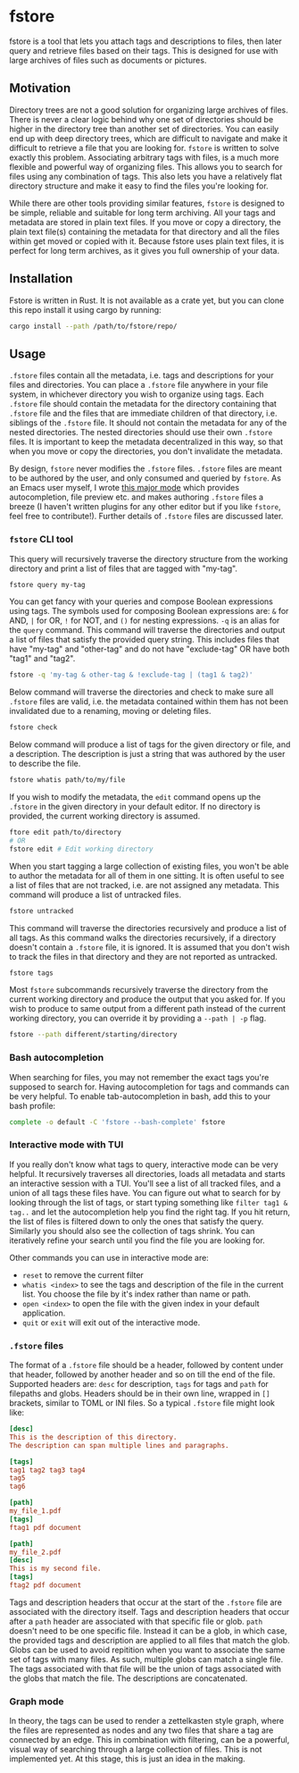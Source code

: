 # fstore

fstore is a tool that lets you attach tags and descriptions to files,
then later query and retrieve files based on their tags. This is
designed for use with large archives of files such as documents or
pictures.

## Motivation

Directory trees are not a good solution for organizing large archives
of files. There is never a clear logic behind why one set of
directories should be higher in the directory tree than another set of
directories. You can easily end up with deep directory trees, which
are difficult to navigate and make it difficult to retrieve a file
that you are looking for. `fstore` is written to solve exactly this
problem. Associating arbitrary tags with files, is a much more
flexible and powerful way of organizing files. This allows you to
search for files using any combination of tags. This also lets you
have a relatively flat directory structure and make it easy to find
the files you're looking for.

While there are other tools providing similar features, `fstore` is
designed to be simple, reliable and suitable for long term
archiving. All your tags and metadata are stored in plain text
files. If you move or copy a directory, the plain text file(s)
containing the metadata for that directory and all the files within
get moved or copied with it. Because fstore uses plain text files, it
is perfect for long term archives, as it gives you full ownership of
your data.

## Installation

Fstore is written in Rust. It is not available as a crate yet, but you
can clone this repo install it using cargo by running:

```bash
cargo install --path /path/to/fstore/repo/
```

## Usage

`.fstore` files contain all the metadata, i.e. tags and descriptions
for your files and directories. You can place a `.fstore` file
anywhere in your file system, in whichever directory you wish to
organize using tags. Each `.fstore` file should contain the metadata
for the directory containing that `.fstore` file and the files that
are immediate children of that directory, i.e. siblings of the
`.fstore` file. It should not contain the metadata for any of the
nested directories. The nested directories should use their own
`.fstore` files. It is important to keep the metadata decentralized in
this way, so that when you move or copy the directories, you don't
invalidate the metadata.

By design, `fstore` never modifies the `.fstore` files. `.fstore`
files are meant to be authored by the user, and only consumed and
queried by `fstore`. As an Emacs user myself, I wrote [this major
mode](https://github.com/ranjeethmahankali/fstore-mode) which provides
autocompletion, file preview etc. and makes authoring `.fstore` files
a breeze (I haven't written plugins for any other editor but if you
like `fstore`, feel free to contribute!). Further details of `.fstore`
files are discussed later.

### `fstore` CLI tool

This query will recursively traverse the directory structure from the
working directory and print a list of files that are tagged with
"my-tag".

```bash
fstore query my-tag
```

You can get fancy with your queries and compose Boolean expressions
using tags. The symbols used for composing Boolean expressions are:
`&` for AND, `|` for OR, `!` for NOT, and `()` for nesting
expressions. `-q` is an alias for the `query` command. This command
will traverse the directories and output a list of files that satisfy
the provided query string. This includes files that have "my-tag" and
"other-tag" and do not have "exclude-tag" OR have both "tag1" and
"tag2".

```bash
fstore -q 'my-tag & other-tag & !exclude-tag | (tag1 & tag2)'
```

Below command will traverse the directories and check to make sure all
`.fstore` files are valid, i.e. the metadata contained within them has
not been invalidated due to a renaming, moving or deleting files.

```bash
fstore check
```

Below command will produce a list of tags for the given directory or
file, and a description. The description is just a string that was
authored by the user to describe the file.

```bash
fstore whatis path/to/my/file
```

If you wish to modify the metadata, the `edit` command opens up the
`.fstore` in the given directory in your default editor. If no
directory is provided, the current working directory is assumed.

```bash
ftore edit path/to/directory
# OR
fstore edit # Edit working directory
```

When you start tagging a large collection of existing files, you won't
be able to author the metadata for all of them in one sitting. It is
often useful to see a list of files that are not tracked, i.e. are not
assigned any metadata. This command will produce a list of untracked
files.

```bash
fstore untracked
```

This command will traverse the directories recursively and produce a
list of all tags. As this command walks the directories recursively,
if a directory doesn't contain a `.fstore` file, it is ignored. It is
assumed that you don't wish to track the files in that directory and
they are not reported as untracked.

```bash
fstore tags
```

Most `fstore` subcommands recursively traverse the directory from the
current working directory and produce the output that you asked
for. If you wish to produce to same output from a different path
instead of the current working directory, you can override it by
providing a `--path | -p` flag.

```bash
fstore --path different/starting/directory
```

### Bash autocompletion

When searching for files, you may not remember the exact tags you're
supposed to search for. Having autocompletion for tags and commands
can be very helpful. To enable tab-autocompletion in bash, add this to your bash profile:
```bash
complete -o default -C 'fstore --bash-complete' fstore
```

### Interactive mode with TUI

If you really don't know what tags to query, interactive mode can be
very helpful. It recursively traverses all directories, loads all
metadata and starts an interactive session with a TUI. You'll see a
list of all tracked files, and a union of all tags these files
have. You can figure out what to search for by looking through the
list of tags, or start typing something like `filter tag1 & tag..` and
let the autocompletion help you find the right tag. If you hit return,
the list of files is filtered down to only the ones that satisfy the
query. Similarly you should also see the collection of tags
shrink. You can iteratively refine your search until you find the file
you are looking for.

Other commands you can use in interactive mode are:
- `reset` to remove the current filter
- `whatis <index>` to see the tags and description of the file in the
  current list. You choose the file by it's index rather than name or
  path.
- `open <index>` to open the file with the given index in your default
  application.
- `quit` or `exit` will exit out of the interactive mode.

### `.fstore` files

The format of a `.fstore` file should be a header, followed by content
under that header, followed by another header and so on till the end
of the file. Supported headers are: `desc` for description, `tags` for
tags and `path` for filepaths and globs. Headers should be in their
own line, wrapped in `[]` brackets, similar to TOML or INI files. So a
typical `.fstore` file might look like:

```ini
[desc]
This is the description of this directory.
The description can span multiple lines and paragraphs.

[tags]
tag1 tag2 tag3 tag4
tag5
tag6

[path]
my_file_1.pdf
[tags]
ftag1 pdf document

[path]
my_file_2.pdf
[desc]
This is my second file.
[tags]
ftag2 pdf document
```

Tags and description headers that occur at the start of the `.fstore`
file are associated with the directory itself. Tags and description
headers that occur after a `path` header are associated with that
specific file or glob. `path` doesn't need to be one specific
file. Instead it can be a glob, in which case, the provided tags and
description are applied to all files that match the glob. Globs can be
used to avoid repitition when you want to associate the same set of
tags with many files. As such, multiple globs can match a single
file. The tags associated with that file will be the union of tags
associated with the globs that match the file. The descriptions are
concatenated.

### Graph mode

In theory, the tags can be used to render a zettelkasten style graph,
where the files are represented as nodes and any two files that share
a tag are connected by an edge. This in combination with filtering,
can be a powerful, visual way of searching through a large collection
of files. This is not implemented yet. At this stage, this is just an
idea in the making.
